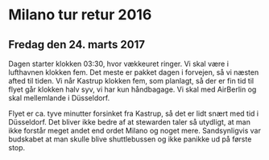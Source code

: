 # Milano tur retur 2016

## Fredag den 24. marts 2017

Dagen starter klokken 03:30, hvor vækkeuret ringer.
Vi skal være i lufthavnen klokken fem.
Det meste er pakket dagen i forvejen, så vi næsten afted til tiden.
Vi når Kastrup klokken fem, som planlagt, så der er fin tid til flyet går klokken halv syv, vi har kun håndbagage.
Vi skal med AirBerlin og skal mellemlande i Düsseldorf.

Flyet er ca. tyve minutter forsinket fra Kastrup, så det er lidt snært med tid i Düsseldorf.
Det bliver ikke bedre af at stewarden taler så utydligt,
at man ikke forstår meget andet end ordet Milano og noget mere.
Sandsynligvis var budskabet at man skulle blive shuttlebussen og ikke panikke ud på første stop.
